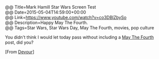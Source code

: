 @@ Title=Mark Hamill Star Wars Screen Test  
@@ Date=2015-05-04T14:59:00+00:00  
@@ Link=https://www.youtube.com/watch?v=co3DBlZbySo  
@@ Description=Happy May The Fourth.  
@@ Tags=Star Wars, Star Wars Day, May The Fourth, movies, pop culture  

You didn't think I would let today pass without including a [May The Fourth][wikipedia] post, did you?

[From [Devour][devour]]

[devour]: http://devour.com/video/mark-hamill-star-wars-screen-test/
[wikipedia]: https://en.wikipedia.org/wiki/Star_Wars_Day